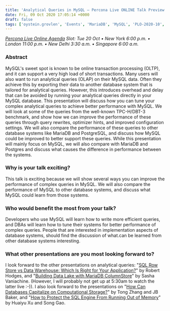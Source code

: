 ```yaml
---
title: 'Analytical Queries in MySQL – Percona Live ONLINE Talk Preview'
date: Fri, 09 Oct 2020 17:05:14 +0000
draft: false
tags: ['oystein.grovlen', 'Events', 'MariaDB', 'MySQL', 'PLO-2020-10', 'PostgreSQL']
---
```


_[Percona Live Online Agenda](https://www.percona.com/live/agenda) Slot: Tue 20 Oct • New York 6:00 p.m. • London 11:00 p.m. • New Delhi 3:30 a.m. • Singapore 6:00 a.m._

### Abstract

MySQL's sweet spot is known to be online transaction processing (OLTP), and it can support a very high load of short transactions. Many users will also want to run analytical queries (OLAP) on their MySQL data. Often they achieve this by exporting their data to another database system that is tailored for analytical queries. However, this introduces overhead and delay that can be avoided by running your analytical queries directly in your MySQL database. This presentation will discuss how you can tune your complex analytical queries to achieve better performance with MySQL. We will look at some of the queries from the well-known TPC-H/DBT-3 benchmark, and show how we can improve the performance of these queries through query rewrites, optimizer hints, and improved configuration settings. We will also compare the performance of these queries to other database systems like MariaDB and PostgreSQL, and discuss how MySQL could be improved to better support these queries. While this presentation will mainly focus on MySQL, we will also compare with MariaDB and Postgres and discuss what causes the difference in performance between the systems.

### Why is your talk exciting?

This talk is exciting because we will show several ways you can improve the performance of complex queries in MySQL. We will also compare the performance of MySQL to other database systems, and discuss what MySQL could learn from those systems.

### Who would benefit the most from your talk?

Developers who use MySQL will learn how to write more efficient queries, and DBAs will learn how to tune their systems for better performance of complex queries. People that are interested in implementation aspects of database systems, should find the discussion of what.can be learned from other database systems interesting.

### What other presentations are you most looking forward to?

I look forward to the other presentations on analytical queries: "[SQL Row Store vs Data Warehouse: Which Is Right for Your Application?](https://sched.co/ePo2)" by Robert Hodges, and "[Building Data Lake with MariaDB ColumnStore](https://sched.co/ePr2)" by Sasha Vaniachine. (However, I will probably not get up at 5:30am to watch the latter live :-)). I also look forward to the presentations on "[How Can Databases Capitalize on Computational Storage?](https://sched.co/eN9q)" by Tong Zhang and JB Baker, and "[How to Protect the SQL Engine From Running Out of Memory](https://sched.co/ePo7)" by Huaiyu Xu and Song Gao.